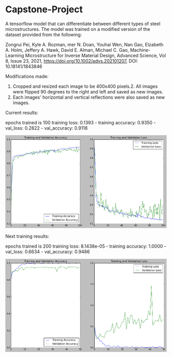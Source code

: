 # Capstone-Project
 A tensorflow model that can differentiate between different types of steel microstructures. The model was trained on a modified version of the dataset provided from the following:

 
 Zongrui Pei, Kyle A. Rozman, mer N. Doan, Youhai Wen, Nan Gao, Elzabeth A. Holm, Jeffery A. Hawk, David E. Alman, Michael C. Gao, Machine-Learning Microstructure for Inverse Material Design, Advanced Science, Vol 8, Issue 23, 2021, https://doi.org/10.1002/advs.202101207, DOI: 10.18141/1843846

 
Modifications made:
1. Cropped and resized each image to be 400x400 pixels.2. All images were flipped 90 degrees to the right and left and saved as new images.
3. Each images' horizontal and vertical reflections were also saved as new images.


Current results:

epochs trained is 100
training loss: 0.1393 - training accuracy: 0.9350 - val_loss: 0.2822 - val_accuracy: 0.9118

![Alt text](image.png)


Next training results:

epochs trained is 200
training loss: 8.1438e-05 - training accuracy: 1.0000 - val_loss: 0.6634 - val_accuracy: 0.9486

![Alt text](image-1.png)